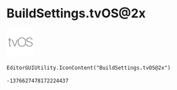 # BuildSettings.tvOS@2x
![](/img/BuildSettings.tvOS@2x.png)

``` CSharp
EditorGUIUtility.IconContent("BuildSettings.tvOS@2x")
```
```
-1376627478172224437
```
